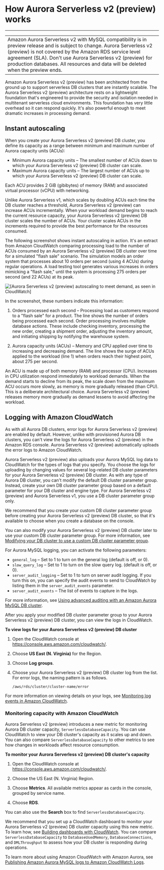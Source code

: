 # How Aurora Serverless v2 \(preview\) works<a name="aurora-serverless-2.how-it-works"></a>


****  

|  | 
| --- |
| Amazon Aurora Serverless v2 with MySQL compatibility is in preview release and is subject to change\. Aurora Serverless v2 \(preview\) is not covered by the Amazon RDS service level agreement \(SLA\)\. Don't use Aurora Serverless v2 \(preview\) for production databases\. All resources and data will be deleted when the preview ends\.  | 

Amazon Aurora Serverless v2 \(preview\) has been architected from the ground up to support serverless DB clusters that are instantly scalable\. The Aurora Serverless v2 \(preview\) architecture rests on a lightweight foundation that's engineered to provide the security and isolation needed in multitenant serverless cloud environments\. This foundation has very little overhead so it can respond quickly\. It's also powerful enough to meet dramatic increases in processing demand\.

## Instant autoscaling<a name="aurora-serverless-2.how-it-works.autoscaling"></a>

When you create your Aurora Serverless v2 \(preview\) DB cluster, you define its capacity as a range between minimum and maximum number of Aurora capacity units \(ACUs\): 
+ Minimum Aurora capacity units – The smallest number of ACUs down to which your Aurora Serverless v2 \(preview\) DB cluster can scale\. 
+ Maximum Aurora capacity units – The largest number of ACUs up to which your Aurora Serverless v2 \(preview\) DB cluster can scale\.

Each ACU provides 2 GiB \(gibibytes\) of memory \(RAM\) and associated virtual processor \(vCPU\) with networking\. 

Unlike Aurora Serverless v1, which scales by doubling ACUs each time the DB cluster reaches a threshold, Aurora Serverless v2 \(preview\) can increase ACUs incrementally\. When your workload demand begins to reach the current resource capacity, your Aurora Serverless v2 \(preview\) DB cluster scales the number of ACUs\. Your cluster scales ACUs in the increments required to provide the best performance for the resources consumed\. 

The following screenshot shows instant autoscaling in action\. It's an extract from Amazon CloudWatch comparing processing load to the number of ACUs consumed by an Aurora Serverless v2 \(preview\) DB cluster over time for a simulated "flash sale" scenario\. The simulation models an order system that processes about 10 orders per second \(using 4 ACUs\) during regular operations\. A load testing tool generates various increases in orders mimicking a "flash sale," until the system is processing 275 orders per second \(and 22 ACUs\) at its peak\. 

![\[Aurora Serverless v2 (preview) autoscaling to meet demand, as seen in CloudWatch\]](http://docs.aws.amazon.com/AmazonRDS/latest/AuroraUserGuide/images/aurora-sles2-autoscaling-in-action.png)

In the screenshot, these numbers indicate this information:

1. Orders processed each second – Processing load as customers respond to a "flash sale" for a product\. The line shows the number of orders being processed each second\. Order processing involves multiple database actions\. These include checking inventory, processing the new order, creating a shipment order, adjusting the inventory amount, and initiating shipping by notifying the warehouse system\. 

1. Aurora capacity units \(ACUs\) – Memory and CPU applied over time to increasing and decreasing demand\. The line shows the surge of ACUs applied to the workload \(line 1\) when orders reach their highest point, about 275 per second\. 

An ACU is made up of both memory \(RAM\) and processor \(CPU\)\. Increases in CPU utilization respond immediately to workload demands\. When the demand starts to decline from its peak, the scale down from the maximum ACU occurs more slowly, as memory is more gradually released \(than CPU\)\. This is a deliberate architectural choice\. Aurora Serverless v2 \(preview\) releases memory more gradually as demand lessens to avoid affecting the workload\.

## Logging with Amazon CloudWatch<a name="aurora-serverless-2.how-it-works.logging"></a>

As with all Aurora DB clusters, error logs for Aurora Serverless v2 \(preview\) are enabled by default\. However, unlike with provisioned Aurora DB clusters, you can't view the logs for Aurora Serverless v2 \(preview\) in the Amazon RDS console\. Aurora Serverless v2 \(preview\) automatically uploads the error logs to Amazon CloudWatch\. 

Aurora Serverless v2 \(preview\) also uploads your Aurora MySQL log data to CloudWatch for the types of logs that you specify\. You choose the logs for uploading by changing values for several log\-related DB cluster parameters for your Aurora Serverless v2 \(preview\) DB cluster\. As with any type of Aurora DB cluster, you can't modify the default DB cluster parameter group\. Instead, create your own DB cluster parameter group based on a default parameter for your DB cluster and engine type\. For Aurora Serverless v2 \(preview\) and Aurora Serverless v1, you use a DB cluster parameter group only\.

We recommend that you create your custom DB cluster parameter group before creating your Aurora Serverless v2 \(preview\) DB cluster, so that it's available to choose when you create a database on the console\. 

You can also modify your Aurora Serverless v2 \(preview\) DB cluster later to use your custom DB cluster parameter group\. For more information, see [Modifying your DB cluster to use a custom DB cluster parameter group](aurora-serverless-2.modify-db-cluster.md#aurora-serverless-2.modify-db-cluster.custom-db-cluster-parameters)\. 

For Aurora MySQL logging, you can activate the following parameters:
+ `general_log` – Set to 1 to turn on the general log \(default is off, or 0\)\. 
+ `slow_query_log` – Set to 1 to turn on the slow query log\. \(default is off, or 0\)\. 
+ `server_audit_logging` – Set to 1 to turn on server audit logging\. If you turn this on, you can specify the audit events to send to CloudWatch by listing them in the `server_audit_events` parameter\. 
+ `server_audit_events` – The list of events to capture in the logs\. 

For more information, see [Using advanced auditing with an Amazon Aurora MySQL DB cluster](AuroraMySQL.Auditing.md)\. 

After you apply your modified DB cluster parameter group to your Aurora Serverless v2 \(preview\) DB cluster, you can view the logs in CloudWatch\. 

**To view logs for your Aurora Serverless v2 \(preview\) DB cluster**

1. Open the CloudWatch console at [https://console\.aws\.amazon\.com/cloudwatch/](https://console.aws.amazon.com/cloudwatch/)\.

1. Choose **US East \(N\. Virginia\)** for the Region\.

1. Choose **Log groups**\.

1. Choose your Aurora Serverless v2 \(preview\) DB cluster log from the list\. For error logs, the naming pattern is as follows\.

   ```
   /aws/rds/cluster/cluster-name/error
   ```

For more information on viewing details on your logs, see [Monitoring log events in Amazon CloudWatch](AuroraMySQL.Integrating.CloudWatch.md#AuroraMySQL.Integrating.CloudWatch.Monitor)\. 

### Monitoring capacity with Amazon CloudWatch<a name="aurora-serverless-2.how-it-works.logging.monitoring"></a>

Aurora Serverless v2 \(preview\) introduces a new metric for monitoring Aurora DB cluster capacity, `ServerlessDatabaseCapacity`\. You can use CloudWatch to view your DB cluster's capacity as it scales up and down\. You can also compare `ServerlessDatabaseCapacity` to other metrics to see how changes in workloads affect resource consumption\. 

**To monitor your Aurora Serverless v2 \(preview\) DB cluster's capacity**

1. Open the CloudWatch console at [https://console\.aws\.amazon\.com/cloudwatch/](https://console.aws.amazon.com/cloudwatch/)\.

1. Choose the US East \(N\. Virginia\) Region\.

1. Choose **Metrics**\. All available metrics appear as cards in the console, grouped by service name\. 

1. Choose **RDS**\.

You can also use the **Search** box to find `ServerlessDatabaseCapacity`\.

We recommend that you set up a CloudWatch dashboard to monitor your Aurora Serverless v2 \(preview\) DB cluster capacity using this new metric\. To learn how, see [Building dashboards with CloudWatch](https://docs.aws.amazon.com/autoscaling/application/userguide/monitoring-cloudwatch.html)\. You can compare `ServerlessDatabaseCapacity` to `DatabaseUsedMemory`, `DatabaseConnections`, and `DMLThroughput` to assess how your DB cluster is responding during operations\. 

To learn more about using Amazon CloudWatch with Amazon Aurora, see [Publishing Amazon Aurora MySQL logs to Amazon CloudWatch Logs](AuroraMySQL.Integrating.CloudWatch.md)\. 